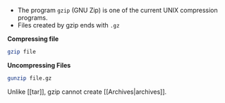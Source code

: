 - The program `gzip` (GNU Zip) is one of the current UNIX compression programs.
- Files created by gzip ends with `.gz` 

**Compressing file**
```sh
gzip file
```

**Uncompressing Files**
```sh
gunzip file.gz
```

Unlike [[tar]], gzip cannot create [[Archives|archives]].
